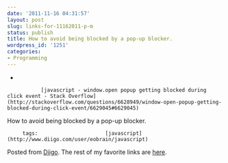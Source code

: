 ```yaml
---
date: '2011-11-16 04:31:57'
layout: post
slug: links-for-11162011-p-m
status: publish
title: How to avoid being blocked by a pop-up blocker.
wordpress_id: '1251'
categories:
- Programming
---
```


     
  *      

               [javascript - window.open popup getting blocked during click event - Stack Overflow](http://stackoverflow.com/questions/6628949/window-open-popup-getting-blocked-during-click-event/6629045#6629045)      

     

How to avoid being blocked by a pop-up blocker.

             

         tags:                      [javascript](http://www.diigo.com/user/eobrain/javascript)

                                       
 

Posted from [Diigo](http://www.diigo.com). The rest of my favorite links are [here](http://www.diigo.com/user/eobrain).
